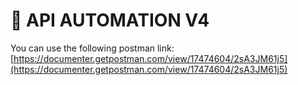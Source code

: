 # 🤖 API AUTOMATION V4

You can use the following postman link:  [https://documenter.getpostman.com/view/17474604/2sA3JM61j5](https://documenter.getpostman.com/view/17474604/2sA3JM61j5)
